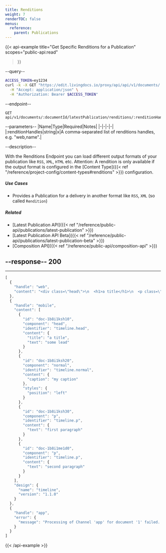 ```yaml
---
title: Renditions
weight: 7
renderTOC: false
menus:
  reference:
    parent: Publications
---
```


{{< api-example
  title="Get Specific Renditions for a Publication"
  scopes="public-api:read"
>}}

--query--

```bash
ACCESS_TOKEN=ey1234
curl -k -X GET "https://edit.livingdocs.io/proxy/api/api/v1/documents/:documentId/latestPublication/renditions/:renditionHandles" \
  -H "Accept: application/json" \
  -H "Authorization: Bearer $ACCESS_TOKEN"
```

--endpoint--
```
GET api/v1/documents/:documentId/latestPublication/renditions/:renditionHandles
```

--parameters--
|Name|Type|Required|Notes|
|-|-|-|-|
|:renditionHandles|string|x|A comma-separated list of renditions handles, e.g. "web,name".|

--description--

With the Renditions Endpoint you can load different output formats of your publication like `RSS`, `XML`, `HTML` etc. Attention: A rendition is only available if the output format is configured in the [Content Type]({{< ref "/reference/project-config/content-types#renditions" >}}) configuration.

##### Use Cases

- Provides a Publication for a delivery in another format like `RSS`, `XML` (so called `Rendition`)

##### Related


- [Latest Publication API]({{< ref "/reference/public-api/publications/latest-publication" >}})
- [Latest Publication API Beta]({{< ref "/reference/public-api/publications/latest-publication-beta" >}})
- [Composition API]({{< ref "/reference/public-api/composition-api" >}})


--response--
200
---
---
```js
[
  {
    "handle": "web",
    "content": "<div class=\"head\">\n  <h1>a title</h1>\n  <p class=\"lead\">some lead</p>\n</div>\n<figure class=\"aspect-ratio left\">\n  <img class=\"doc-image-empty\" src=\"data:image/svg+xml;charset=UTF-8,…\">\n  <figcaption>my caption</figcaption>\n</figure>\n<p>first paragraph</p>\n<p>second</p>\n<p>and third one. :)</p>"
  },
  {
    "handle": "mobile",
    "content": [
      {
        "id": "doc-1b8i1ksh10",
        "component": "head",
        "identifier": "timeline.head",
        "content": {
          "title": "a title",
          "text": "some lead"
        }
      },
      {
        "id": "doc-1b8i1ksh20",
        "component": "normal",
        "identifier": "timeline.normal",
        "content": {
          "caption": "my caption"
        },
        "styles": {
          "position": "left"
        }
      },
      {
        "id": "doc-1b8i1ksh30",
        "component": "p",
        "identifier": "timeline.p",
        "content": {
          "text": "first paragraph"
        }
      },
      {
        "id": "doc-1b8i1me1d0",
        "component": "p",
        "identifier": "timeline.p",
        "content": {
          "text": "second paragraph"
        }
      }
    ],
    "design": {
      "name": "timeline",
      "version": "1.1.0"
    }
  },
  {
    "handle": "app",
    "error": {
      "message": "Processing of Channel 'app' for document '1' failed. Detailed error message…"
    }
  }
]
```

{{< /api-example >}}
